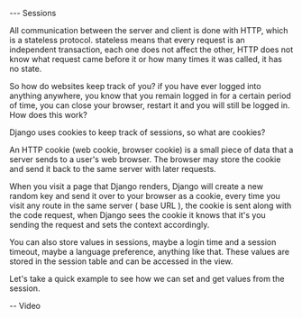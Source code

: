 --- Sessions

All communication between the server and client is done with HTTP, which is a stateless protocol. stateless means that every request is an independent transaction, each one does not affect the other, HTTP does not know what request came before it or how many times it was called, it has no state.

So how do websites keep track of you? if you have ever logged into anything anywhere, you know that you remain logged in for a certain period of time, you can close your browser, restart it and you will still be logged in. How does this work?

Django uses cookies to keep track of sessions, so what are cookies?

An HTTP cookie (web cookie, browser cookie) is a small piece of data that a server sends to a user's web browser. The browser may store the cookie and send it back to the same server with later requests.

When you visit a page that Django renders, Django will create a new random key and send it over to your browser as a cookie, every time you visit any route in the same server ( base URL ), the cookie is sent along with the code request, when Django sees the cookie it knows that it's you sending the request and sets the context accordingly.

You can also store values in sessions, maybe a login time and a session timeout, maybe a language preference, anything like that. These values are stored in the session table and can be accessed in the view.

Let's take a quick example to see how we can set and get values from the session.

-- Video
